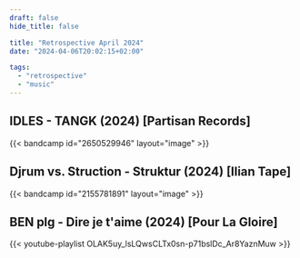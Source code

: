 ```yaml
---
draft: false
hide_title: false

title: "Retrospective April 2024"
date: "2024-04-06T20:02:15+02:00"

tags:
  - "retrospective"
  - "music"
---
```


## IDLES - TANGK (2024) [Partisan Records]

{{< bandcamp id="2650529946" layout="image" >}}

## Djrum vs. Struction - Struktur (2024) [Ilian Tape]

{{< bandcamp id="2155781891" layout="image" >}}

## BEN plg - Dire je t'aime (2024) [Pour La Gloire]

{{< youtube-playlist OLAK5uy_lsLQwsCLTx0sn-p71bslDc_Ar8YaznMuw >}}
